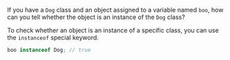 If you have a `Dog` class and an object assigned to a variable named `boo`, how can you tell whether the object is an instance of the `Dog` class?

To check whether an object is an instance of a specific class, you can use the `instanceof` special keyword.

```js
boo instanceof Dog; // true
```